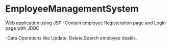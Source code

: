 # EmployeeManagementSystem
Web application using JSP 
-Contain employee Registeration page and Login page with JDBC

-Data Operations like Update, Delete,Search employee deatils.
